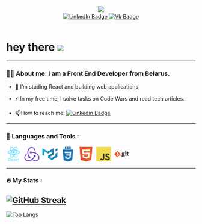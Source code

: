 <!--
**ExoticDuck/ExoticDuck** is a ✨ _special_ ✨ repository because its `README.md` (this file) appears on your GitHub profile.

Here are some ideas to get you started:

- 🔭 I’m currently working on ...
- 🌱 I’m currently learning ...
- 👯 I’m looking to collaborate on ...
- 🤔 I’m looking for help with ...
- 💬 Ask me about ...
- 📫 How to reach me: ...
- 😄 Pronouns: ...
- ⚡ Fun fact: ...
-->
<div id="header" align="center">
  <img src="https://media.giphy.com/media/xT9IgzoKnwFNmISR8I/giphy.gif" width="200"/>
</div>
<div id="badges" align="center">
  <a href="https://www.linkedin.com/in/%D0%BD%D0%B8%D0%BA%D0%B8%D1%82%D0%B0-%D0%BC%D0%B0%D1%80%D1%87%D0%B5%D0%BD%D0%BA%D0%BE%D0%B2-23563b194">
    <img src="https://img.shields.io/badge/LinkedIn-blue?style=for-the-badge&logo=linkedin&logoColor=white" alt="LinkedIn Badge"/>
  </a>
  <a href="https://vk.com/moonylike">
    <img src="https://img.shields.io/badge/VK-blue?logo=vk&logoColor=white&style=for-the-badge" alt="Vk Badge"/>
  </a>
</div>
<div align="center">
  <img src="https://komarev.com/ghpvc/?username=ExoticDuck&style=flat-square&color=blue" alt=""/>
</div>
<h1>
  hey there
  <img src="https://media.giphy.com/media/hvRJCLFzcasrR4ia7z/giphy.gif" width="30px"/>
</h1>
<!-- <div align="center">
  <img src="https://media.giphy.com/media/dWesBcTLavkZuG35MI/giphy.gif" width="600" height="300"/>
</div> -->

---

### :man_technologist: About me: I am a Front End Developer from Belarus.

- :telescope: I’m studing React and building web applications.

- :zap: In my free time, I solve tasks on Code Wars and read tech articles.

- :mailbox:How to reach me: [![Linkedin Badge](https://img.shields.io/badge/-linkedin-blue?style=flat&logo=Linkedin&logoColor=white)](https://www.linkedin.com/in/%D0%BD%D0%B8%D0%BA%D0%B8%D1%82%D0%B0-%D0%BC%D0%B0%D1%80%D1%87%D0%B5%D0%BD%D0%BA%D0%BE%D0%B2-23563b194)

---

### :toolbox: Languages and Tools :
<div>
  <img src="https://github.com/devicons/devicon/blob/master/icons/react/react-original-wordmark.svg" title="React" alt="React" width="40" height="40"/>&nbsp;
  <img src="https://github.com/devicons/devicon/blob/master/icons/redux/redux-original.svg" title="Redux" alt="Redux " width="40" height="40"/>&nbsp;
  <img src="https://github.com/devicons/devicon/blob/master/icons/materialui/materialui-original.svg" title="Material UI" alt="Material UI" width="40" height="40"/>&nbsp;
  <img src="https://github.com/devicons/devicon/blob/master/icons/css3/css3-plain-wordmark.svg"  title="CSS3" alt="CSS" width="40" height="40"/>&nbsp;
  <img src="https://github.com/devicons/devicon/blob/master/icons/html5/html5-original.svg" title="HTML5" alt="HTML" width="40" height="40"/>&nbsp;
  <img src="https://github.com/devicons/devicon/blob/master/icons/javascript/javascript-original.svg" title="JavaScript" alt="JavaScript" width="40" height="40"/>&nbsp;
  <img src="https://github.com/devicons/devicon/blob/master/icons/git/git-original-wordmark.svg" title="Git" **alt="Git" width="40" height="40"/>
</div>

---

### :fire: My Stats :

  [![GitHub Streak](http://github-readme-streak-stats.herokuapp.com?user=ExoticDuck&theme=tokyonight&date_format=j%20M%5B%20Y%5D)](https://git.io/streak-stats)
---

  [![Top Langs](https://github-readme-stats.vercel.app/api/top-langs/?username=ExoticDuck&layout=compact&theme=vision-friendly-dark)](https://github.com/anuraghazra/github-readme-stats)


